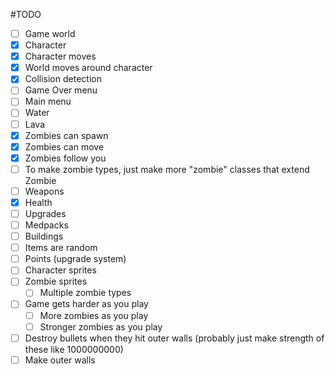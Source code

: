 #TODO
- [ ] Game world
- [x] Character
- [x] Character moves
- [x] World moves around character
- [x] Collision detection
- [ ] Game Over menu
- [ ] Main menu
- [ ] Water
- [ ] Lava
- [x] Zombies can spawn
- [x] Zombies can move
- [x] Zombies follow you
- [ ] To make zombie types, just make more "zombie" classes that extend Zombie
- [ ] Weapons
- [x] Health
- [ ] Upgrades
- [ ] Medpacks
- [ ] Buildings
- [ ] Items are random
- [ ] Points (upgrade system)
- [ ] Character sprites
- [ ] Zombie sprites
    - [ ] Multiple zombie types
- [ ] Game gets harder as you play
    - [ ] More zombies as you play
    - [ ] Stronger zombies as you play
- [ ] Destroy bullets when they hit outer walls (probably just make strength of these like 1000000000)
- [ ] Make outer walls

